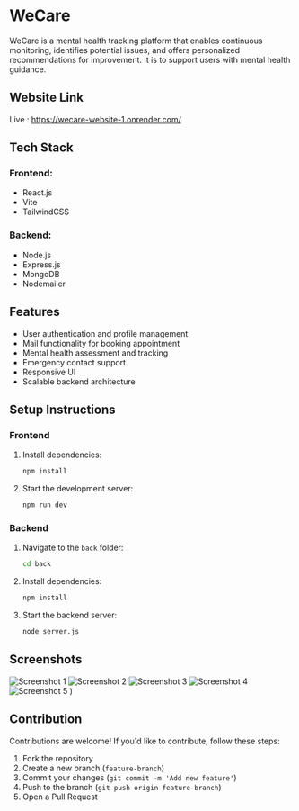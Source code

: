 # WeCare

WeCare is a mental health tracking platform that enables continuous monitoring, identifies potential issues, and offers personalized recommendations for improvement. It is to support users with mental health guidance.

## Website Link 

Live : https://wecare-website-1.onrender.com/


## Tech Stack

### Frontend:
- React.js
- Vite
- TailwindCSS

### Backend:
- Node.js
- Express.js
- MongoDB
- Nodemailer

## Features

- User authentication and profile management
- Mail functionality for booking appointment
- Mental health assessment and tracking
- Emergency contact support
- Responsive UI
- Scalable backend architecture

## Setup Instructions

### Frontend

1. Install dependencies:
   ```sh
   npm install
   ```
2. Start the development server:
   ```sh
   npm run dev
   ```

### Backend
1. Navigate to the `back` folder:
   ```sh
   cd back
   ```
2. Install dependencies:
   ```sh
   npm install
   ```
3. Start the backend server:
   ```sh
   node server.js
   ```

## Screenshots
![Screenshot 1](https://github.com/user-attachments/assets/f2a2ebcd-a730-4dc8-932e-096185b8f3f3)
![Screenshot 2](https://github.com/user-attachments/assets/1f64457e-9045-4319-94f1-bae17dab97d0)
![Screenshot 3](https://github.com/user-attachments/assets/77a1e019-7cf7-48e1-a697-f566727a495c)
![Screenshot 4](https://github.com/user-attachments/assets/bb9d2ecb-1228-418e-bc0a-500ef4e9853a)
![Screenshot 5](https://github.com/user-attachments/assets/10ea1b33-428a-466a-b75c-8fe6aac00cd5)
)



## Contribution
Contributions are welcome! If you'd like to contribute, follow these steps:
1. Fork the repository
2. Create a new branch (`feature-branch`)
3. Commit your changes (`git commit -m 'Add new feature'`)
4. Push to the branch (`git push origin feature-branch`)
5. Open a Pull Request

